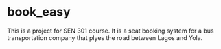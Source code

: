 # book_easy
This is a project for SEN 301 course. It is a seat booking system for a bus transportation company that plyes the road between Lagos and Yola.
